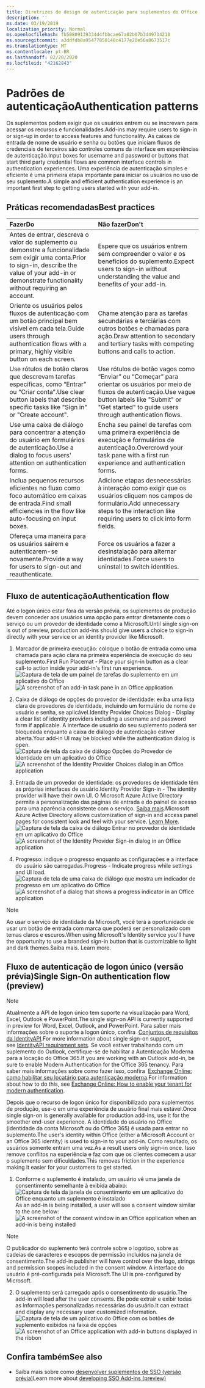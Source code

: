 ```yaml
---
title: Diretrizes de design de autenticação para suplementos do Office
description: ''
ms.date: 03/19/2019
localization_priority: Normal
ms.openlocfilehash: fb50809139334d4fbbcae67a02b07b3d49734210
ms.sourcegitcommit: a3ddfdb8a95477850148c4177e20e56a8673517c
ms.translationtype: MT
ms.contentlocale: pt-BR
ms.lasthandoff: 02/20/2020
ms.locfileid: "42162843"
---
```

# <a name="authentication-patterns"></a><span data-ttu-id="7aecf-102">Padrões de autenticação</span><span class="sxs-lookup"><span data-stu-id="7aecf-102">Authentication patterns</span></span>

<span data-ttu-id="7aecf-103">Os suplementos podem exigir que os usuários entrem ou se inscrevam para acessar os recursos e funcionalidades.</span><span class="sxs-lookup"><span data-stu-id="7aecf-103">Add-ins may require users to sign-in or sign-up in order to access features and functionality.</span></span> <span data-ttu-id="7aecf-104">As caixas de entrada de nome de usuário e senha ou botões que iniciam fluxos de credenciais de terceiros são controles comuns da interface em experiências de autenticação.</span><span class="sxs-lookup"><span data-stu-id="7aecf-104">Input boxes for username and password or buttons that start third party credential flows are common interface controls in authentication experiences.</span></span> <span data-ttu-id="7aecf-105">Uma experiência de autenticação simples e eficiente é uma primeira etapa importante para iniciar os usuários no uso de seu suplemento.</span><span class="sxs-lookup"><span data-stu-id="7aecf-105">A simple and efficient authentication experience is an important first step to getting users started with your add-in.</span></span>

## <a name="best-practices"></a><span data-ttu-id="7aecf-106">Práticas recomendadas</span><span class="sxs-lookup"><span data-stu-id="7aecf-106">Best practices</span></span>

|<span data-ttu-id="7aecf-107">Fazer</span><span class="sxs-lookup"><span data-stu-id="7aecf-107">Do</span></span>|<span data-ttu-id="7aecf-108">Não fazer</span><span class="sxs-lookup"><span data-stu-id="7aecf-108">Don't</span></span>|
|:----|:----|
|<span data-ttu-id="7aecf-109">Antes de entrar, descreva o valor do suplemento ou demonstre a funcionalidade sem exigir uma conta.</span><span class="sxs-lookup"><span data-stu-id="7aecf-109">Prior to sign-in, describe the value of your add-in or demonstrate functionality without requiring an account.</span></span> |<span data-ttu-id="7aecf-110">Espere que os usuários entrem sem compreender o valor e os benefícios do suplemento.</span><span class="sxs-lookup"><span data-stu-id="7aecf-110">Expect users to sign-in without understanding the value and benefits of your add-in.</span></span>|
|<span data-ttu-id="7aecf-111">Oriente os usuários pelos fluxos de autenticação com um botão principal bem visível em cada tela.</span><span class="sxs-lookup"><span data-stu-id="7aecf-111">Guide users through authentication flows with a primary, highly visible button on each screen.</span></span> |<span data-ttu-id="7aecf-112">Chame atenção para as tarefas secundárias e terciárias com outros botões e chamadas para ação.</span><span class="sxs-lookup"><span data-stu-id="7aecf-112">Draw attention to secondary and tertiary tasks with competing buttons and calls to action.</span></span>|
|<span data-ttu-id="7aecf-113">Use rótulos de botão claros que descrevam tarefas específicas, como “Entrar” ou “Criar conta”.</span><span class="sxs-lookup"><span data-stu-id="7aecf-113">Use clear button labels that describe specific tasks like "Sign in" or "Create account".</span></span>   |<span data-ttu-id="7aecf-114">Use rótulos de botão vagos como “Enviar” ou “Começar” para orientar os usuários por meio de fluxos de autenticação.</span><span class="sxs-lookup"><span data-stu-id="7aecf-114">Use vague button labels like "Submit" or "Get started" to guide users through authentication flows.</span></span>|
|<span data-ttu-id="7aecf-115">Use uma caixa de diálogo para concentrar a atenção do usuário em formulários de autenticação.</span><span class="sxs-lookup"><span data-stu-id="7aecf-115">Use a dialog to focus users' attention on authentication forms.</span></span>    |<span data-ttu-id="7aecf-116">Encha seu painel de tarefas com uma primeira experiência de execução e formulários de autenticação.</span><span class="sxs-lookup"><span data-stu-id="7aecf-116">Overcrowd your task pane with a first run experience and authentication forms.</span></span>|
|<span data-ttu-id="7aecf-117">Inclua pequenos recursos eficientes no fluxo como foco automático em caixas de entrada.</span><span class="sxs-lookup"><span data-stu-id="7aecf-117">Find small efficiencies in the flow like auto-focusing on input boxes.</span></span> |<span data-ttu-id="7aecf-118">Adicione etapas desnecessárias à interação como exigir que os usuários cliquem nos campos de formulário.</span><span class="sxs-lookup"><span data-stu-id="7aecf-118">Add unnecessary steps to the interaction like requiring users to click into form fields.</span></span>|
|<span data-ttu-id="7aecf-119">Ofereça uma maneira para os usuários saírem e autenticarem-se novamente.</span><span class="sxs-lookup"><span data-stu-id="7aecf-119">Provide a way for users to sign-out and reauthenticate.</span></span>    |<span data-ttu-id="7aecf-120">Force os usuários a fazer a desinstalação para alternar identidades.</span><span class="sxs-lookup"><span data-stu-id="7aecf-120">Force users to uninstall to switch identities.</span></span>|

## <a name="authentication-flow"></a><span data-ttu-id="7aecf-121">Fluxo de autenticação</span><span class="sxs-lookup"><span data-stu-id="7aecf-121">Authentication flow</span></span>

<span data-ttu-id="7aecf-122">Até o logon único estar fora da versão prévia, os suplementos de produção devem conceder aos usuários uma opção para entrar diretamente com o serviço ou um provedor de identidade como a Microsoft.</span><span class="sxs-lookup"><span data-stu-id="7aecf-122">Until single sign-on is out of preview, production add-ins should give users a choice to sign-in directly with your service or an identity provider like Microsoft.</span></span>

1. <span data-ttu-id="7aecf-123">Marcador de primeira execução: coloque o botão de entrada como uma chamada para ação clara na primeira experiência de execução do seu suplemento.</span><span class="sxs-lookup"><span data-stu-id="7aecf-123">First Run Placemat - Place your sign-in button as a clear call-to action inside your add-in's first run experience.</span></span>
<span data-ttu-id="7aecf-124">![Captura de tela de um painel de tarefas do suplemento em um aplicativo do Office](../images/add-in-fre-value-placemat.png)</span><span class="sxs-lookup"><span data-stu-id="7aecf-124">![A screenshot of an add-in task pane in an Office application](../images/add-in-fre-value-placemat.png)</span></span>

2. <span data-ttu-id="7aecf-125">Caixa de diálogo de opções do provedor de identidade: exiba uma lista clara de provedores de identidade, incluindo um formulário de nome de usuário e senha, se aplicável.</span><span class="sxs-lookup"><span data-stu-id="7aecf-125">Identity Provider Choices Dialog - Display a clear list of identity providers including a username and password form if applicable.</span></span> <span data-ttu-id="7aecf-126">A interface de usuário do seu suplemento poderá ser bloqueada enquanto a caixa de diálogo de autenticação estiver aberta.</span><span class="sxs-lookup"><span data-stu-id="7aecf-126">Your add-in UI may be blocked while the authentication dialog is open.</span></span>
<span data-ttu-id="7aecf-127">![Captura de tela da caixa de diálogo Opções do Provedor de Identidade em um aplicativo do Office](../images/add-in-auth-choices-dialog.png)</span><span class="sxs-lookup"><span data-stu-id="7aecf-127">![A screenshot of the Identity Provider Choices dialog in an Office application](../images/add-in-auth-choices-dialog.png)</span></span>



3. <span data-ttu-id="7aecf-128">Entrada de um provedor de identidade: os provedores de identidade têm as próprias interfaces de usuário.</span><span class="sxs-lookup"><span data-stu-id="7aecf-128">Identity Provider Sign-in - The identity provider will have their own UI.</span></span> <span data-ttu-id="7aecf-129">O Microsoft Azure Active Directory permite a personalização das páginas de entrada e do painel de acesso para uma aparência consistente com o serviço. [Saiba mais](/azure/active-directory/fundamentals/customize-branding).</span><span class="sxs-lookup"><span data-stu-id="7aecf-129">Microsoft Azure Active Directory allows customization of sign-in and access panel pages for consistent look and feel with your service. [Learn More](/azure/active-directory/fundamentals/customize-branding).</span></span>
<span data-ttu-id="7aecf-130">![Captura de tela da caixa de diálogo Entrar no provedor de identidade em um aplicativo do Office](../images/add-in-auth-identity-sign-in.png)</span><span class="sxs-lookup"><span data-stu-id="7aecf-130">![A screenshot of the Identity Provider Sign-in dialog in an Office application](../images/add-in-auth-identity-sign-in.png)</span></span>

4. <span data-ttu-id="7aecf-131">Progresso: indique o progresso enquanto as configurações e a interface do usuário são carregadas.</span><span class="sxs-lookup"><span data-stu-id="7aecf-131">Progress - Indicate progress while settings and UI load.</span></span>
<span data-ttu-id="7aecf-132">![Captura de tela de uma caixa de diálogo que mostra um indicador de progresso em um aplicativo do Office](../images/add-in-auth-modal-interstitial.png)</span><span class="sxs-lookup"><span data-stu-id="7aecf-132">![A screenshot of a dialog that shows a progress indicator in an Office application](../images/add-in-auth-modal-interstitial.png)</span></span>

> [!NOTE] 
> <span data-ttu-id="7aecf-133">Ao usar o serviço de identidade da Microsoft, você terá a oportunidade de usar um botão de entrada com marca que poderá ser personalizado com temas claros e escuros.</span><span class="sxs-lookup"><span data-stu-id="7aecf-133">When using Microsoft's Identity service you'll have the opportunity to use a branded sign-in button that is customizable to light and dark themes.</span></span><span data-ttu-id="7aecf-134">Saiba mais.</span><span class="sxs-lookup"><span data-stu-id="7aecf-134"> Learn more.</span></span>

## <a name="single-sign-on-authentication-flow-preview"></a><span data-ttu-id="7aecf-135">Fluxo de autenticação de logon único (versão prévia)</span><span class="sxs-lookup"><span data-stu-id="7aecf-135">Single Sign-On authentication flow (preview)</span></span>

> [!NOTE]
> <span data-ttu-id="7aecf-136">Atualmente a API de logon único tem suporte na visualização para Word, Excel, Outlook e PowerPoint.</span><span class="sxs-lookup"><span data-stu-id="7aecf-136">The single sign-on API is currently supported in preview for Word, Excel, Outlook, and PowerPoint.</span></span> <span data-ttu-id="7aecf-137">Para saber mais informações sobre o suporte a logon único, confira  [Conjuntos de requisitos da IdentityAPI](../reference/requirement-sets/identity-api-requirement-sets.md).</span><span class="sxs-lookup"><span data-stu-id="7aecf-137">For more information about single sign-on support, see [IdentityAPI requirement sets](../reference/requirement-sets/identity-api-requirement-sets.md).</span></span> <span data-ttu-id="7aecf-138">Se você estiver trabalhando com um suplemento do Outlook, certifique-se de habilitar a Autenticação Moderna para a locação do Office 365.</span><span class="sxs-lookup"><span data-stu-id="7aecf-138">If you are working with an Outlook add-in, be sure to enable Modern Authentication for the Office 365 tenancy.</span></span> <span data-ttu-id="7aecf-139">Para saber mais informações sobre como fazer isso, confira  [Exchange Online: como habilitar seu locatário para autenticação moderna](https://social.technet.microsoft.com/wiki/contents/articles/32711.exchange-online-how-to-enable-your-tenant-for-modern-authentication.aspx).</span><span class="sxs-lookup"><span data-stu-id="7aecf-139">For information about how to do this, see [Exchange Online: How to enable your tenant for modern authentication](https://social.technet.microsoft.com/wiki/contents/articles/32711.exchange-online-how-to-enable-your-tenant-for-modern-authentication.aspx).</span></span>

<span data-ttu-id="7aecf-140">Depois que o recurso de logon único for disponibilizado para suplementos de produção, use-o em uma experiência de usuário final mais estável.</span><span class="sxs-lookup"><span data-stu-id="7aecf-140">Once single sign-on is generally available for production add-ins, use it for the smoother end-user experience.</span></span> <span data-ttu-id="7aecf-141">A identidade do usuário no Office (identidade da conta Microsoft ou do Office 365) é usada para entrar no suplemento.</span><span class="sxs-lookup"><span data-stu-id="7aecf-141">The user's identity within Office (either a Microsoft Account or an Office 365 identity) is used to sign-in to your add-in.</span></span> <span data-ttu-id="7aecf-142">Como resultado, os usuários somente entram uma vez.</span><span class="sxs-lookup"><span data-stu-id="7aecf-142">As a result users only sign-in once.</span></span> <span data-ttu-id="7aecf-143">Isso remove conflitos na experiência e faz com que os clientes comecem a usar o suplemento sem dificuldades.</span><span class="sxs-lookup"><span data-stu-id="7aecf-143">This removes friction in the experience making it easier for your customers to get started.</span></span>

1. <span data-ttu-id="7aecf-144">Conforme o suplemento é instalado, um usuário vê uma janela de consentimento semelhante à exibida abaixo: ![Captura de tela da janela de consentimento em um aplicativo do Office enquanto um suplemento é instalado](../images/add-in-auth-SSO-consent-dialog.png)</span><span class="sxs-lookup"><span data-stu-id="7aecf-144">As an add-in is being installed, a user will see a consent window similar to the one below: ![A screenshot of the consent window in an Office application when an add-in is being installed](../images/add-in-auth-SSO-consent-dialog.png)</span></span>
> [!NOTE]
> <span data-ttu-id="7aecf-145">O publicador do suplemento terá controle sobre o logotipo, sobre as cadeias de caracteres e escopos de permissão incluídos na janela de consentimento.</span><span class="sxs-lookup"><span data-stu-id="7aecf-145">The add-in publisher will have control over the logo, strings and permission scopes included in the consent window.</span></span> <span data-ttu-id="7aecf-146">A interface do usuário é pré-configurada pela Microsoft.</span><span class="sxs-lookup"><span data-stu-id="7aecf-146">The UI is pre-configured by Microsoft.</span></span>

2. <span data-ttu-id="7aecf-147">O suplemento será carregado após o consentimento do usuário.</span><span class="sxs-lookup"><span data-stu-id="7aecf-147">The add-in will load after the user consents.</span></span> <span data-ttu-id="7aecf-148">Ele pode extrair e exibir todas as informações personalizadas necessárias do usuário.</span><span class="sxs-lookup"><span data-stu-id="7aecf-148">It can extract and display any necessary user customized information.</span></span>
<span data-ttu-id="7aecf-149">![Captura de tela de um aplicativo do Office com os botões de suplemento exibidos na faixa de opções](../images/add-in-ribbon.png)</span><span class="sxs-lookup"><span data-stu-id="7aecf-149">![A screenshot of an Office application with add-in buttons displayed in the ribbon](../images/add-in-ribbon.png)</span></span>

## <a name="see-also"></a><span data-ttu-id="7aecf-150">Confira também</span><span class="sxs-lookup"><span data-stu-id="7aecf-150">See also</span></span>

- <span data-ttu-id="7aecf-151">Saiba mais sobre como [desenvolver suplementos de SSO (versão prévia)](../develop/sso-in-office-add-ins.md)</span><span class="sxs-lookup"><span data-stu-id="7aecf-151">Learn more about [developing SSO Add-ins (preview)](../develop/sso-in-office-add-ins.md)</span></span>
